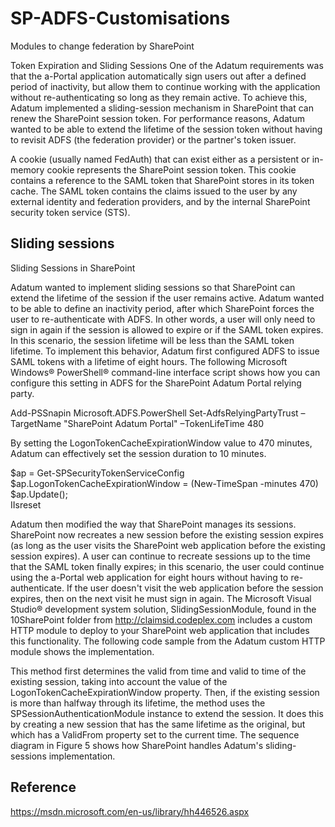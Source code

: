 # SP-ADFS-Customisations

Modules to change federation by SharePoint



Token Expiration and Sliding Sessions
One of the Adatum requirements was that the a-Portal application automatically sign users out after a defined period of inactivity, but allow them to continue working with the application without re-authenticating so long as they remain active. To achieve this, Adatum implemented a sliding-session mechanism in SharePoint that can renew the SharePoint session token. For performance reasons, Adatum wanted to be able to extend the lifetime of the session token without having to revisit ADFS (the federation provider) or the partner's token issuer.

A cookie (usually named FedAuth) that can exist either as a persistent or in-memory cookie represents the SharePoint session token. This cookie contains a reference to the SAML token that SharePoint stores in its token cache. The SAML token contains the claims issued to the user by any external identity and federation providers, and by the internal SharePoint security token service (STS).


## Sliding sessions 

Sliding Sessions in SharePoint
<P>
Adatum wanted to implement sliding sessions so that SharePoint can extend the lifetime of the session if the user remains active. Adatum wanted to be able to define an inactivity period, after which SharePoint forces the user to re-authenticate with ADFS. In other words, a user will only need to sign in again if the session is allowed to expire or if the SAML token expires. In this scenario, the session lifetime will be less than the SAML token lifetime.
To implement this behavior, Adatum first configured ADFS to issue SAML tokens with a lifetime of eight hours. The following Microsoft Windows® PowerShell® command-line interface script shows how you can configure this setting in ADFS for the SharePoint Adatum Portal relying party.
</P>
Add-PSSnapin Microsoft.ADFS.PowerShell
Set-AdfsRelyingPartyTrust –TargetName "SharePoint Adatum Portal" –TokenLifeTime 480

By setting the LogonTokenCacheExpirationWindow value to 470 minutes, Adatum can effectively set the session duration to 10 minutes.

$ap = Get-SPSecurityTokenServiceConfig <BR>
$ap.LogonTokenCacheExpirationWindow = (New-TimeSpan -minutes 470) <BR>
$ap.Update(); <BR>
IIsreset <BR> 

Adatum then modified the way that SharePoint manages its sessions. SharePoint now recreates a new session before the existing session expires (as long as the user visits the SharePoint web application before the existing session expires). A user can continue to recreate sessions up to the time that the SAML token finally expires; in this scenario, the user could continue using the a-Portal web application for eight hours without having to re-authenticate. If the user doesn't visit the web application before the session expires, then on the next visit he must sign in again. The Microsoft Visual Studio® development system solution, SlidingSessionModule, found in the 10SharePoint folder from http://claimsid.codeplex.com includes a custom HTTP module to deploy to your SharePoint web application that includes this functionality. The following code sample from the Adatum custom HTTP module shows the implementation.

This method first determines the valid from time and valid to time of the existing session, taking into account the value of the LogonTokenCacheExpirationWindow property. Then, if the existing session is more than halfway through its lifetime, the method uses the SPSessionAuthenticationModule instance to extend the session. It does this by creating a new session that has the same lifetime as the original, but which has a ValidFrom property set to the current time.
The sequence diagram in Figure 5 shows how SharePoint handles Adatum's sliding-sessions implementation.

## Reference 
https://msdn.microsoft.com/en-us/library/hh446526.aspx 

